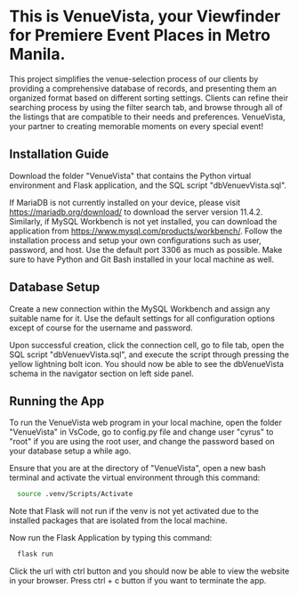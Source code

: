 
# This is VenueVista, your Viewfinder for Premiere Event Places in Metro Manila.

This project simplifies the venue-selection process of our clients by providing a comprehensive database of records, and presenting them an organized format based on different sorting settings. Clients can refine their searching process by using the filter search tab, and browse through all of the listings that are compatible to their needs and preferences. VenueVista, your partner to creating memorable moments on every special event!


## Installation Guide

Download the folder "VenueVista" that contains the Python virtual environment and Flask application, and the SQL script "dbVenuevVista.sql".

If MariaDB is not currently installed on your device, please visit https://mariadb.org/download/ to download the server version 11.4.2. Similarly, if MySQL Workbench is not yet installed, you can download the application from https://www.mysql.com/products/workbench/. Follow the installation process and setup your own configurations such as user, password, and host. Use the default port 3306 as much as possible. Make sure to have Python and Git Bash installed in your local machine as well.

## Database Setup

Create a new connection within the MySQL Workbench and assign any suitable name for it. Use the default settings for all configuration options except of course for the username and password.

Upon successful creation, click the connection cell, go to file tab, open the SQL script "dbVenuevVista.sql", and execute the script through pressing the yellow lightning bolt icon. You should now be able to see the dbVenueVista schema in the navigator section on left side panel. 


    
## Running the App

To run the VenueVista web program in your local machine, open the folder "VenueVista" in VsCode, go to config.py file and change user "cyrus" to "root" if you are using the root user, and change the password based on your database setup a while ago.

Ensure that you are at the directory of "VenueVista", open a new bash terminal and activate the virtual environment through this command:

```bash
  source .venv/Scripts/Activate
```

Note that Flask will not run if the venv is not yet activated due to the installed packages that are isolated from the local machine.

Now run the Flask Application by typing this command:

```bash
  flask run
```

Click the url with ctrl button and you should now be able to view the website in your browser. Press ctrl + c button if you want to terminate the app. 


